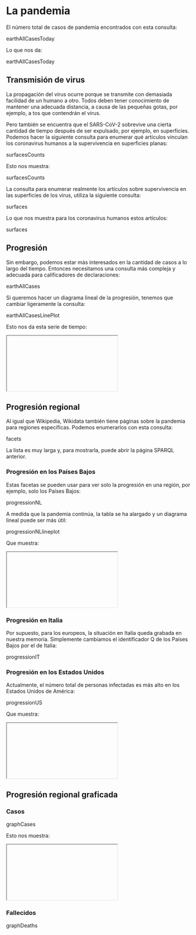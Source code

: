 # La pandemia

El número total de casos de <topic>pandemia</topic> encontrados con esta consulta:

<sparql>earthAllCasesToday</sparql>

Lo que nos da:

<out>earthAllCasesToday</out>

## <topic>Transmisión</topic> de virus 

La propagación del virus ocurre porque se transmite con demasiada facilidad de un humano a otro. Todos deben tener conocimiento de mantener una adecuada distancia, a causa de las pequeñas gotas, por ejemplo, a tos que contendrán el virus.

Pero también se encuentra que el SARS-CoV-2 sobrevive una cierta cantidad de tiempo después de ser expulsado, por ejemplo, en superficies. Podemos hacer la siguiente consulta para enumerar qué artículos vinculan los coronavirus humanos a la supervivencia en <topic>superficies planas</topic>:

<sparql>surfacesCounts</sparql>

Esto nos muestra:

<out>surfacesCounts</out>

La consulta para enumerar realmente los artículos sobre supervivencia en las superficies de los virus, utiliza la siguiente consulta:

<sparql>surfaces</sparql>

Lo que nos muestra para los coronavirus humanos estos artículos:

<out>surfaces</out>

## Progresión

Sin embargo, podemos estar más interesados en la cantidad de casos a lo largo del tiempo. Entonces necesitamos una consulta más compleja y adecuada para calificadores de declaraciones:

<sparql>earthAllCases</sparql>

Si queremos hacer un diagrama lineal de la progresión, tenemos que cambiar ligeramente la consulta:

<sparql>earthAllCasesLinePlot</sparql>

Esto nos da esta serie de tiempo:

<iframe>earthAllCasesLinePlot</iframe>

## Progresión regional

Al igual que Wikipedia, Wikidata también tiene páginas sobre la pandemia para regiones específicas. Podemos enumerarlos con esta consulta:

<sparql>facets</sparql>

La lista es muy larga y, para mostrarla, puede abrir la página SPARQL anterior.

### Progresión en los Países Bajos

Estas facetas se pueden usar para ver solo la <topic>progresión</topic> en una región, por ejemplo, solo <topic>los Países Bajos</topic>:

<sparql>progressionNL</sparql>

A medida que la pandemia continúa, la tabla se ha alargado y un diagrama lineal puede ser más útil:

<sparql>progressionNLlineplot</sparql>

Que muestra:

<iframe>progressionNLlineplot</iframe>

### Progresión en Italia

Por supuesto, para los europeos, la situación en <topic>Italia</topic> queda grabada en nuestra memoria. Simplemente cambiamos el identificador Q de los Países Bajos por el de Italia:

<sparql>progressionIT</sparql>

### Progresión en los Estados Unidos

Actualmente, el número total de personas infectadas es más alto en <topic>los Estados Unidos de América</topic>:

<sparql>progressionUS</sparql>

Que muestra:

<iframe>progressionUS</iframe>

## Progresión regional graficada

### Casos

<sparql>graphCases</sparql>

Esto nos muestra:

<iframe>graphCases</iframe>

### Fallecidos

<sparql>graphDeaths</sparql>

